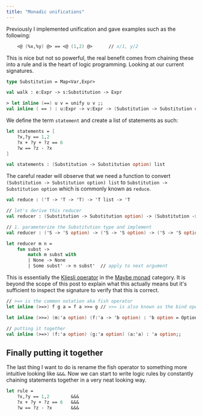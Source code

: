 ```yaml
---
title: "Monadic unifications"
---
```


Previously I implemented unification and gave examples such as the following:

```fsharp
    <@ (%x,%y) @> == <@ (1,2) @>      // x/1, y/2
```
This is nice but not so powerful, the real benefit comes from chaining these into a rule and is the heart of logic programming. Looking at our current signatures.

```fsharp
type Substitution = Map<Var,Expr>

val walk : e:Expr -> s:Substitution -> Expr

> let inline (==) u v = unify u v ;;
val inline ( == ) : u:Expr -> v:Expr -> (Substitution -> Substitution option)
```

We define the term `statement` and create a list of statements as such:

```fsharp
let statements = [
    ?x,?y == 1,2
    ?x + ?y + ?z == 6
    ?w == ?z - ?x
]

val statements : (Substitution -> Substitution option) list
```

The careful reader will observe that we need a function to convert `(Substitution -> Substitution option) list` to `Substitution -> Substitution option` which is commonly known as `reduce`. 

```fsharp
val reduce : ('T -> 'T -> 'T) -> 'T list -> 'T

// let's derive this reducer
val reducer : (Substitution -> Substitution option) -> (Substitution -> Substitution option) -> (Substitution -> Substitution option);;

// 1. parameterize the Substitution type and implement
val reducer : ('S -> 'S option) -> ('S -> 'S option) -> ('S -> 'S option);;

let reducer m n = 
    fun subst -> 
        match m subst with 
        | None -> None
        | Some subst' -> n subst'  // apply to next argument 

```

This is essentially the [Kliesli operator](https://en.wikipedia.org/wiki/Kleisli_category) in the [Maybe monad](https://en.wikipedia.org/wiki/Monad_(functional_programming)) category. It is beyond the scope of this post to explain what this actually means but it's sufficient to inspect the signature to verify that this is correct.


```fsharp
// >=> is the common notation aka fish operator
let inline (>=>) f g a = f a >>= g // >>= is also known as the bind operator

let inline (>>=) (m:'a option) (f:'a -> 'b option) : 'b option = Option.bind f m

// putting it together
val inline (>=>) (f:'a option) (g:'a option) (a:'a) : 'a option;;
```

## Finally putting it together
The last thing I want to do is rename the fish operator to something more intuitive looking like `&&&`. Now we can start to write logic rules by constantly chaining statements together in a very neat looking way.

```fsharp
let rule = 
    ?x,?y == 1,2        &&&
    ?x + ?y + ?z == 6   &&&
    ?w == ?z - ?x       &&&
```


